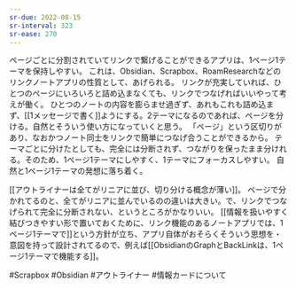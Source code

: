 ```yaml
---
sr-due: 2022-08-15
sr-interval: 323
sr-ease: 270
---
```


ページごとに分割されていてリンクで繋げることができるアプリは、1ページ1テーマを保持しやすい。
これは、Obsidian、Scrapbox、RoamResearchなどのリンクノートアプリの性質として、あげられる。
リンクが充実していれば、ひとつのページにいろいろと詰め込まなくても、リンクでつなげればいいやって考えが働く。
ひとつのノートの内容を膨らませ過ぎず、あれもこれも詰め込まず、[[1メッセージで書く]]ようにする。2テーマになるのであれば、ページを分ける。自然とそういう使い方になっていくと思う。
「ページ」という区切りがあり、なおかつノート同士をリンクで簡単につなげ合うことができるから。
テーマごとに分けたとしても、完全には分断されず、つながりを保ったまま分けれる。そのため、1ページ1テーマにしやすく、1テーマにフォーカスしやすい。
自然と1ページ1テーマの発想に落ち着く。

[[アウトライナーは全てがリニアに並び、切り分ける概念が薄い]]。
ページで分かれてるのと、全てがリニアに並んでいるのの違いは大きい。で、リンクでつなげられて完全に分断されない、というところがかなりいい。
[[情報を扱いやすく結びつきやすい形で置いておくために、リンク機能のあるノートアプリでは、1ページ1テーマで]]という方針が立ち、アプリ自体がおそらくそういう思想を・意図を持って設計されてるので、例えば[[ObsidianのGraphとBackLinkは、1ページ1テーマで機能する]]。

#Scrapbox 
#Obsidian 
#アウトライナー 
#情報カードについて 